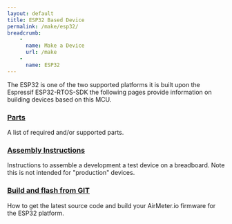 ```yaml
---
layout: default
title: ESP32 Based Device
permalink: /make/esp32/
breadcrumb:
    - 
      name: Make a Device
      url: /make
    - 
      name: ESP32
---
```


The ESP32 is one of the two supported platforms it is built upon the Espressif ESP32-RTOS-SDK the following pages provide information on building devices based on this MCU.

### [Parts](/make/esp32/parts) 
A list of required and/or supported parts.

### [Assembly Instructions](/make/esp32/assembly)
Instructions to assemble a development a test device on a breadboard. Note this is not intended for "production" devices.

### [Build and flash from GIT](/make/esp32/firmware_build) 
 How to get the latest source code and build your AirMeter.io firmware for the ESP32 platform.






